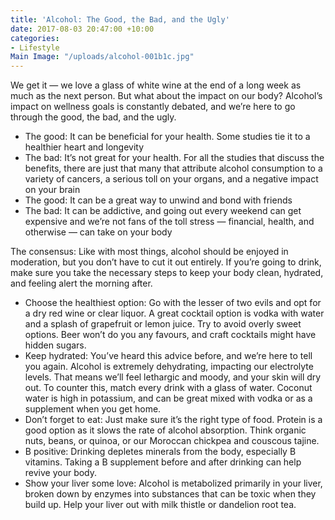 ```yaml
---
title: 'Alcohol: The Good, the Bad, and the Ugly'
date: 2017-08-03 20:47:00 +10:00
categories:
- Lifestyle
Main Image: "/uploads/alcohol-001b1c.jpg"
---
```


We get it — we love a glass of white wine at the end of a long week as much as the next person. But what about the impact on our body? Alcohol’s impact on wellness goals is constantly debated, and we’re here to go through the good, the bad, and the ugly.

* The good: It can be beneficial for your health. Some studies tie it to a healthier heart and longevity 
* The bad: It’s not great for your health. For all the studies that discuss the benefits, there are just that many that attribute alcohol consumption to a variety of cancers, a serious toll on your organs, and a negative impact on your brain
* The good: It can be a great way to unwind and bond with friends
* The bad: It can be addictive, and going out every weekend can get expensive and we’re not fans of the toll stress — financial, health, and otherwise — can take on your body

The consensus: Like with most things, alcohol should be enjoyed in moderation, but you don’t have to cut it out entirely. If you’re going to drink, make sure you take the necessary steps to keep your body clean, hydrated, and feeling alert the morning after.

* Choose the healthiest option: Go with the lesser of two evils and opt for a dry red wine or clear liquor. A great cocktail option is vodka with water and a splash of grapefruit or lemon juice. Try to avoid overly sweet options. Beer won’t do you any favours, and craft cocktails might have hidden sugars.
* Keep hydrated: You’ve heard this advice before, and we’re here to tell you again. Alcohol is extremely dehydrating, impacting our electrolyte levels. That means we’ll feel lethargic and moody, and your skin will dry out. To counter this, match every drink with a glass of water. Coconut water is high in potassium, and can be great mixed with vodka or as a supplement when you get home.
* Don’t forget to eat: Just make sure it’s the right type of food. Protein is a good option as it slows the rate of alcohol absorption. Think organic nuts, beans, or quinoa, or our Moroccan chickpea and couscous tajine. 
* B positive: Drinking depletes minerals from the body, especially B vitamins. Taking a B supplement before and after drinking can help revive your body. 
* Show your liver some love: Alcohol is metabolized primarily in your liver, broken down by enzymes into substances that can be toxic when they build up. Help your liver out with milk thistle or dandelion root tea. 
